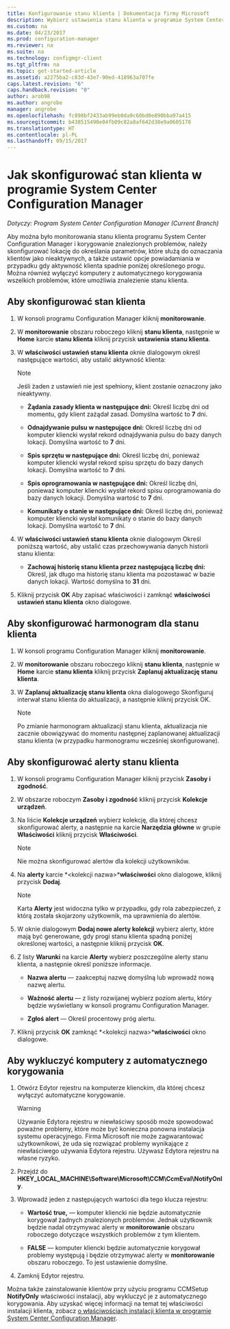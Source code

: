 ```yaml
---
title: Konfigurowanie stanu klienta | Dokumentacja firmy Microsoft
description: Wybierz ustawienia stanu klienta w programie System Center Configuration Manager.
ms.custom: na
ms.date: 04/23/2017
ms.prod: configuration-manager
ms.reviewer: na
ms.suite: na
ms.technology: configmgr-client
ms.tgt_pltfrm: na
ms.topic: get-started-article
ms.assetid: a2275ba2-c83d-43e7-90ed-418963a707fe
caps.latest.revision: "6"
caps.handback.revision: "0"
author: arob98
ms.author: angrobe
manager: angrobe
ms.openlocfilehash: fc898bf2433ab99eb0da9c60bd0e890bba97a415
ms.sourcegitcommit: b438515490e04fb09c82a8af642d38e9a0605178
ms.translationtype: HT
ms.contentlocale: pl-PL
ms.lasthandoff: 09/15/2017
---
```

# <a name="how-to-configure-client-status-in-system-center-configuration-manager"></a>Jak skonfigurować stan klienta w programie System Center Configuration Manager

*Dotyczy: Program System Center Configuration Manager (Current Branch)*

Aby można było monitorowania stanu klienta programu System Center Configuration Manager i korygowanie znalezionych problemów, należy skonfigurować lokację do określania parametrów, które służą do oznaczania klientów jako nieaktywnych, a także ustawić opcje powiadamiania w przypadku gdy aktywność klienta spadnie poniżej określonego progu. Można również wyłączyć komputery z automatycznego korygowania wszelkich problemów, które umożliwia znalezienie stanu klienta.  

##  <a name="BKMK_1"></a>Aby skonfigurować stan klienta  

1.  W konsoli programu Configuration Manager kliknij **monitorowanie**.  

2.  W **monitorowanie** obszaru roboczego kliknij **stanu klienta**, następnie w **Home** karcie **stanu klienta** kliknij przycisk **ustawienia stanu klienta**.  

3.  W **właściwości ustawień stanu klienta** oknie dialogowym określ następujące wartości, aby ustalić aktywność klienta:  

    > [!NOTE]  
    >  Jeśli żaden z ustawień nie jest spełniony, klient zostanie oznaczony jako nieaktywny.  

    -   **Żądania zasady klienta w następujące dni:** Określ liczbę dni od momentu, gdy klient zażądał zasad. Domyślna wartość to **7** dni.  

    -   **Odnajdywanie pulsu w następujące dni:** Określ liczbę dni od komputer kliencki wysłał rekord odnajdywania pulsu do bazy danych lokacji. Domyślna wartość to **7** dni.  

    -   **Spis sprzętu w następujące dni:** Określ liczbę dni, ponieważ komputer kliencki wysłał rekord spisu sprzętu do bazy danych lokacji. Domyślna wartość to **7** dni.  

    -   **Spis oprogramowania w następujące dni:** Określ liczbę dni, ponieważ komputer kliencki wysłał rekord spisu oprogramowania do bazy danych lokacji. Domyślna wartość to **7** dni.  

    -   **Komunikaty o stanie w następujące dni:** Określ liczbę dni, ponieważ komputer kliencki wysłał komunikaty o stanie do bazy danych lokacji. Domyślna wartość to **7** dni.  

4.  W **właściwości ustawień stanu klienta** oknie dialogowym Określ poniższą wartość, aby ustalić czas przechowywania danych historii stanu klienta:  

    -   **Zachowaj historię stanu klienta przez następującą liczbę dni:** Określ, jak długo ma historię stanu klienta ma pozostawać w bazie danych lokacji. Wartość domyślna to **31** dni.  

5.  Kliknij przycisk **OK** Aby zapisać właściwości i zamknąć **właściwości ustawień stanu klienta** okno dialogowe.  

##  <a name="BKMK_Schedule"></a>Aby skonfigurować harmonogram dla stanu klienta  

1.  W konsoli programu Configuration Manager kliknij **monitorowanie**.  

2.  W **monitorowanie** obszaru roboczego kliknij **stanu klienta**, następnie w **Home** karcie **stanu klienta** kliknij przycisk **Zaplanuj aktualizację stanu klienta**.  

3.  W **Zaplanuj aktualizację stanu klienta** okna dialogowego Skonfiguruj interwał stanu klienta do aktualizacji, a następnie kliknij przycisk OK.  

    > [!NOTE]  
    >  Po zmianie harmonogram aktualizacji stanu klienta, aktualizacja nie zacznie obowiązywać do momentu następnej zaplanowanej aktualizacji stanu klienta (w przypadku harmonogramu wcześniej skonfigurowane).  

##  <a name="BKMK_2"></a>Aby skonfigurować alerty stanu klienta  

1.  W konsoli programu Configuration Manager kliknij przycisk **Zasoby i zgodność**.  

2.  W obszarze roboczym **Zasoby i zgodność** kliknij przycisk **Kolekcje urządzeń**.  

3.  Na liście **Kolekcje urządzeń** wybierz kolekcję, dla której chcesz skonfigurować alerty, a następnie na karcie **Narzędzia główne** w grupie **Właściwości** kliknij przycisk **Właściwości**.  

    > [!NOTE]  
    >  Nie można skonfigurować alertów dla kolekcji użytkowników.  

4.  Na **alerty** karcie  *&lt;kolekcji nazwa\>***właściwości** okno dialogowe, kliknij przycisk **Dodaj**.  

    > [!NOTE]  
    >  Karta **Alerty** jest widoczna tylko w przypadku, gdy rola zabezpieczeń, z którą została skojarzony użytkownik, ma uprawnienia do alertów.  

5.  W oknie dialogowym **Dodaj nowe alerty kolekcji** wybierz alerty, które mają być generowane, gdy progi stanu klienta spadną poniżej określonej wartości, a następnie kliknij przycisk **OK**.  

6.  Z listy **Warunki** na karcie **Alerty** wybierz poszczególne alerty stanu klienta, a następnie określ poniższe informacje.  

    -   **Nazwa alertu** — zaakceptuj nazwę domyślną lub wprowadź nową nazwę alertu.  

    -   **Ważność alertu** — z listy rozwijanej wybierz poziom alertu, który będzie wyświetlany w konsoli programu Configuration Manager.  

    -   **Zgłoś alert** — Określ procentowy próg alertu.  

7.  Kliknij przycisk **OK** zamknąć  *&lt;kolekcji nazwa\>***właściwości** okno dialogowe.  

##  <a name="BKMK_3"></a>Aby wykluczyć komputery z automatycznego korygowania  

1.  Otwórz Edytor rejestru na komputerze klienckim, dla której chcesz wyłączyć automatyczne korygowanie.  

    > [!WARNING]  
    >  Używanie Edytora rejestru w niewłaściwy sposób może spowodować poważne problemy, które może być konieczna ponowna instalacja systemu operacyjnego. Firma Microsoft nie może zagwarantować użytkownikowi, że uda się rozwiązać problemy wynikające z niewłaściwego używania Edytora rejestru. Używasz Edytora rejestru na własne ryzyko.  

2.  Przejdź do **HKEY_LOCAL_MACHINE\Software\Microsoft\CCM\CcmEval\NotifyOnly**.  

3.  Wprowadź jeden z następujących wartości dla tego klucza rejestru:  

    -   **Wartość true,** — komputer kliencki nie będzie automatycznie korygował żadnych znalezionych problemów. Jednak użytkownik będzie nadal otrzymywać alerty w **monitorowanie** obszaru roboczego dotyczące wszystkich problemów z tym klientem.  

    -   **FALSE** — komputer kliencki będzie automatycznie korygował problemy występują i będzie otrzymywać alerty w **monitorowanie** obszaru roboczego. To jest ustawienie domyślne.  

4.  Zamknij Edytor rejestru.  

 Można także zainstalowanie klientów przy użyciu programu CCMSetup **NotifyOnly** właściwości instalacji, aby wykluczyć je z automatycznego korygowania. Aby uzyskać więcej informacji na temat tej właściwości instalacji klienta, zobacz [o właściwościach instalacji klienta w programie System Center Configuration Manager](../../../core/clients/deploy/about-client-installation-properties.md).  
